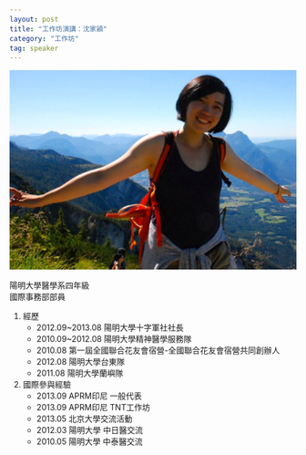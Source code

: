 ```yaml
---
layout: post
title: "工作坊演講：沈家潁"
category: "工作坊"
tag: speaker
---
```

![沈家潁](/assets/shenjiaying)

陽明大學醫學系四年級  
國際事務部部員

1. 經歷
    - 2012.09~2013.08 陽明大學十字軍社社長
    - 2010.09~2012.08 陽明大學精神醫學服務隊
    - 2010.08 第一屆全國聯合花友會宿營-全國聯合花友會宿營共同創辦人
    - 2012.08 陽明大學台東隊
    - 2011.08 陽明大學蘭嶼隊
2. 國際參與經驗
    - 2013.09 APRM印尼 一般代表
    - 2013.09 APRM印尼 TNT工作坊
    - 2013.05 北京大學交流活動
    - 2012.03 陽明大學 中日醫交流
    - 2010.05 陽明大學 中泰醫交流